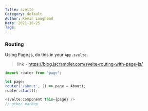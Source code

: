 ```yaml
---  
Title: svelte  
Category: default  
Author: Kevin Loughead  
Date: 2021-10-25  
Tags:   
---
```


### Routing
Using Page.js, do this in your `App.svelte`.
> link - https://blog.jscrambler.com/svelte-routing-with-page-js/
```js
import router from "page";

let page;
router('/about', () => page = About);
router.start();

<svelte:component this={page} />
// other markup
```